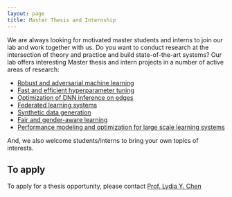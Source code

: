 ```yaml
---
layout: page
title: Master Thesis and Internship
---
```

We are always looking for motivated <span style="color:orange3">master students</span> and <span style="color:orange3">interns</span> to join our lab and work together with us.
Do you want to conduct research at the intersection of theory and practice and build state-of-the-art systems? Our lab offers interesting Master thesis and intern projects in a number of active areas of research:
- [Robust and adversarial machine learning](./research.md#Robust)
- [Fast and efficient hyperparameter tuning](./research.md#Tune)
- [Optimization of DNN inference on edges](./research.md#EdgInf)
- [Federated learning systems](./research.md#federated)
- [Synthetic data generation](./research.md#GAN)
- [Fair and gender-aware learning](./research.md#FairIM)
- [Performance modeling and optimization for large scale learning systems](./research.md#Tune)

And, we also welcome students/interns to bring your own topics of interests.


## To apply

To apply for a thesis opportunity, please contact [Prof. Lydia Y. Chen](mailto:lydiaychen@ieee.org)

